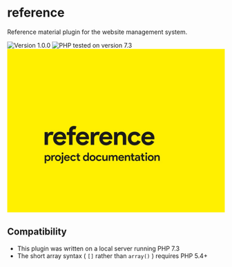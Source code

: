 # reference

Reference material plugin for the website management system.

![Version 1.0.0](https://img.shields.io/badge/Version-1.0.0-ffd000.svg?style=flat-square)
![PHP tested on version 7.3](https://img.shields.io/badge/PHP-tested%207.3-8892bf.svg?style=flat-square)
![cover image](https://raw.githubusercontent.com/antibrand/reference/master/cover.jpg)

## Compatibility

* This plugin was written on a local server running PHP 7.3
* The short array syntax ( `[]` rather than `array()` ) requires PHP 5.4+
